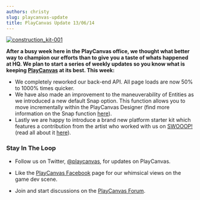 ```yaml
---
authors: christy
slug: playcanvas-update
title: PlayCanvas Update 13/06/14
---
```


[![construction_kit-001](/img/construction_kit-001.jpg)](/img/construction_kit-001.jpg)

**After a busy week here in the PlayCanvas office, we thought what better way to champion our efforts than to give you a taste of whats happened at HQ. We plan to start a series of weekly updates so you know what is keeping [PlayCanvas](https://playcanvas.com/) at its best. This week:**

- We completely reworked our back-end API. All page loads are now 50% to 1000% times quicker.
- We have also made an improvement to the maneuverability of Entities as we introduced a new default Snap option. This function allows you to move incrementally within the PlayCanvas Designer (find more information on the Snap function [here](https://blog.playcanvas.com/snappy-new-update/)).
- Lastly we are happy to introduce a brand new platform starter kit which features a contribution from the artist who worked with us on [SWOOOP!](http://swooop.playcanvas.com/) (read all about it [here](https://blog.playcanvas.com/platform-game-starter-kit/)).

### Stay In The Loop

- Follow us on Twitter, [@playcanvas](https://twitter.com/playcanvas), for updates on PlayCanvas.

- Like the [PlayCanvas Facebook](https://facebook.com/playcanvas) page for our whimsical views on the game dev scene.

- Join and start discussions on the [PlayCanvas Forum](https://forum.playcanvas.com/).
